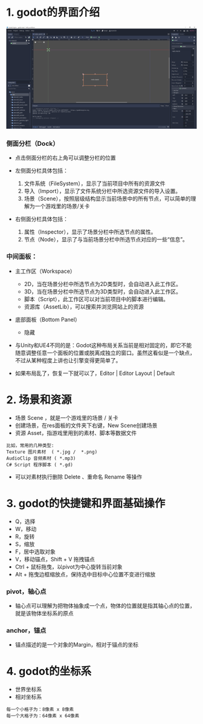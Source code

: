 # 1. godot的界面介绍

![Image text](image/godot-editor.PNG)

### 侧面分栏（Dock）

- 点击侧面分栏的右上角可以调整分栏的位置


- 左侧面分栏具体包括：
  1. 文件系统（FileSystem），显示了当前项目中所有的资源文件
  2. 导入（Import），显示了文件系统分栏中所选资源文件的导入设置。
  3. 场景（Scene），按照层级结构显示当前场景中的所有节点，可以简单的理解为一个游戏里的场景/关卡


- 右侧面分栏具体包括：
  1. 属性（Inspector），显示了场景分栏中所选节点的属性。
  2. 节点（Node），显示了与当前场景分栏中所选节点对应的一些“信息”。

### 中间面板：

- 主工作区（Workspace）
  - 2D，当在场景分栏中所选节点为2D类型时，会自动进入此工作区。
  - 3D，当在场景分栏中所选节点为3D类型时，会自动进入此工作区。
  - 脚本（Script），此工作区可以对当前项目中的脚本进行编辑。
  - 资源库（AssetLib），可以搜索并浏览网站上的资源

- 底部面板（Bottom Panel）
  - 隐藏


- 与Unity和UE4不同的是：Godot这种布局关系当前是相对固定的，即它不能随意调整任意一个面板的位置或脱离成独立的窗口。虽然这看似是一个缺点，不过从某种程度上讲也让引擎变得更简单了。

- 如果布局乱了，恢复一下就可以了，Editor | Editor Layout | Default

# 2. 场景和资源

- 场景 Scene ，就是一个游戏里的场景 / 关卡
- 创建场景，在res面板的文件夹下右键，New Scene创建场景
- 资源 Asset，指游戏里用到的素材、脚本等数据文件

```
比如，常用的几种类型:
Texture 图片素材  ( *.jpg /  *.png)
AudioClip 音频素材 ( *.mp3)
C# Script 程序脚本 ( *.gd)
```

- 可以对素材执行删除 Delete 、重命名 Rename 等操作

# 3. godot的快捷键和界面基础操作

- Q，选择
- W，移动
- R，旋转
- S，缩放
- F，居中选取对象
- V，移动锚点，Shift + V 拖拽锚点
- Ctrl + 鼠标拖曳，以pivot为中心旋转当前对象
- Alt + 拖曳边框缩放点，保持选中目标中心位置不变进行缩放

### pivot，轴心点

- 轴心点可以理解为把物体抽象成一个点，物体的位置就是指其轴心点的位置，就是该物体坐标系的原点

### anchor，锚点

- 锚点描述的是一个对象的Margin，相对于锚点的坐标

# 4. godot的坐标系

- 世界坐标系
- 相对坐标系

```
每一个小格子为：8像素 x 8像素
每一个大格子为：64像素 x 64像素
```
